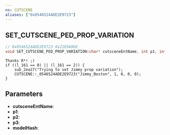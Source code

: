 ```yaml
---
ns: CUTSCENE
aliases: ["0x0546524ADE2E9723"]
---
```

## SET_CUTSCENE_PED_PROP_VARIATION

```c
// 0x0546524ADE2E9723 0x22E9A9DE
void SET_CUTSCENE_PED_PROP_VARIATION(char* cutsceneEntName, int p1, int p2, int p3, Hash modelHash);
```

```
Thanks R*! ;)
if ((l_161 == 0) || (l_161 == 2)) {
    sub_2ea27("Trying to set Jimmy prop variation");
    CUTSCENE::_0546524ADE2E9723("Jimmy_Boston", 1, 0, 0, 0);
}
```

## Parameters
* **cutsceneEntName**: 
* **p1**: 
* **p2**: 
* **p3**: 
* **modelHash**: 

